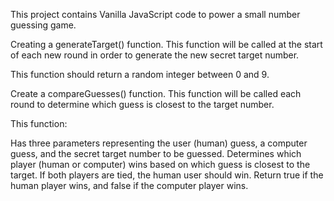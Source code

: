 This project contains Vanilla JavaScript code to power a small number guessing game.

Creating a generateTarget() function. This function will be called at the start of each new round in order to generate the new secret target number.

This function should return a random integer between 0 and 9.


Create a compareGuesses() function. This function will be called each round to determine which guess is closest to the target number.

This function:

Has three parameters representing the user (human) guess, a computer guess, and the secret target number to be guessed.
Determines which player (human or computer) wins based on which guess is closest to the target. If both players are tied, the human user should win.
Return true if the human player wins, and false if the computer player wins.

